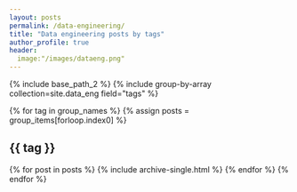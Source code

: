 ```yaml
---
layout: posts
permalink: /data-engineering/
title: "Data engineering posts by tags"
author_profile: true
header:
  image:"/images/dataeng.png"
---
```



{% include base_path_2 %}
{% include group-by-array collection=site.data_eng field="tags" %}

{% for tag in group_names %}
  {% assign posts = group_items[forloop.index0] %}
  <h2 id="{{ tag | slugify }}" class="archive__subtitle">{{ tag }}</h2>
  {% for post in posts %}
    {% include archive-single.html %}
  {% endfor %}
{% endfor %}
